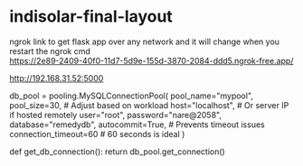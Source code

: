 # indisolar-final-layout

ngrok link to get flask app over any network and it will change when you restart the ngrok cmd  
https://2e89-2409-40f0-11d7-5d9e-155d-3870-2084-ddd5.ngrok-free.app/

http://192.168.31.52:5000



db_pool = pooling.MySQLConnectionPool(
    pool_name="mypool",
    pool_size=30,  # Adjust based on workload
    host="localhost",  # Or server IP if hosted remotely
    user="root",
    password="nare@2058",
    database="remedydb",
    autocommit=True,  # Prevents timeout issues
    connection_timeout=60  # 60 seconds is ideal
)

def get_db_connection():
    return db_pool.get_connection()
